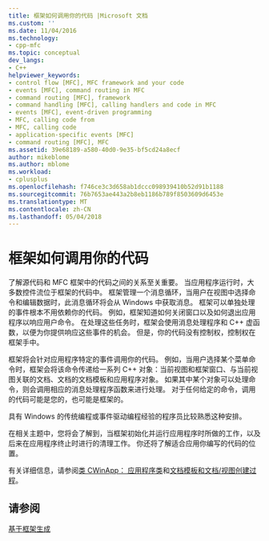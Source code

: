 ```yaml
---
title: 框架如何调用你的代码 |Microsoft 文档
ms.custom: ''
ms.date: 11/04/2016
ms.technology:
- cpp-mfc
ms.topic: conceptual
dev_langs:
- C++
helpviewer_keywords:
- control flow [MFC], MFC framework and your code
- events [MFC], command routing in MFC
- command routing [MFC], framework
- command handling [MFC], calling handlers and code in MFC
- events [MFC], event-driven programming
- MFC, calling code from
- MFC, calling code
- application-specific events [MFC]
- command routing [MFC], MFC
ms.assetid: 39e68189-a580-40d0-9e35-bf5cd24a8ecf
author: mikeblome
ms.author: mblome
ms.workload:
- cplusplus
ms.openlocfilehash: f746ce3c3d658ab1dccc098939410b52d91b1188
ms.sourcegitcommit: 76b7653ae443a2b8eb1186b789f8503609d6453e
ms.translationtype: MT
ms.contentlocale: zh-CN
ms.lasthandoff: 05/04/2018
---
```

# <a name="how-the-framework-calls-your-code"></a>框架如何调用你的代码
了解源代码和 MFC 框架中的代码之间的关系至关重要。 当应用程序运行时，大多数控件流位于框架的代码中。 框架管理一个消息循环，当用户在视图中选择命令和编辑数据时，此消息循环将会从 Windows 中获取消息。 框架可以单独处理的事件根本不用依赖你的代码。 例如，框架知道如何关闭窗口以及如何退出应用程序以响应用户命令。 在处理这些任务时，框架会使用消息处理程序和 C++ 虚函数，以便为你提供响应这些事件的机会。 但是，你的代码没有控制权，控制权在框架手中。  
  
 框架将会针对应用程序特定的事件调用你的代码。 例如，当用户选择某个菜单命令时，框架会将该命令传递给一系列 C++ 对象：当前视图和框架窗口、与当前视图关联的文档、文档的文档模板和应用程序对象。 如果其中某个对象可以处理命令，则会调用相应的消息处理程序函数来进行处理。 对于任何给定的命令，调用的代码可能是您的，也可能是框架的。  
  
 具有 Windows 的传统编程或事件驱动编程经验的程序员比较熟悉这种安排。  
  
 在相关主题中，您将会了解到，当框架初始化并运行应用程序时所做的工作，以及后来在应用程序终止时进行的清理工作。 你还将了解适合应用你编写的代码的位置。  
  
 有关详细信息，请参阅[类 CWinApp： 应用程序类](../mfc/cwinapp-the-application-class.md)和[文档模板和文档/视图创建过程](../mfc/document-templates-and-the-document-view-creation-process.md)。  
  
## <a name="see-also"></a>请参阅  
 [基于框架生成](../mfc/building-on-the-framework.md)

